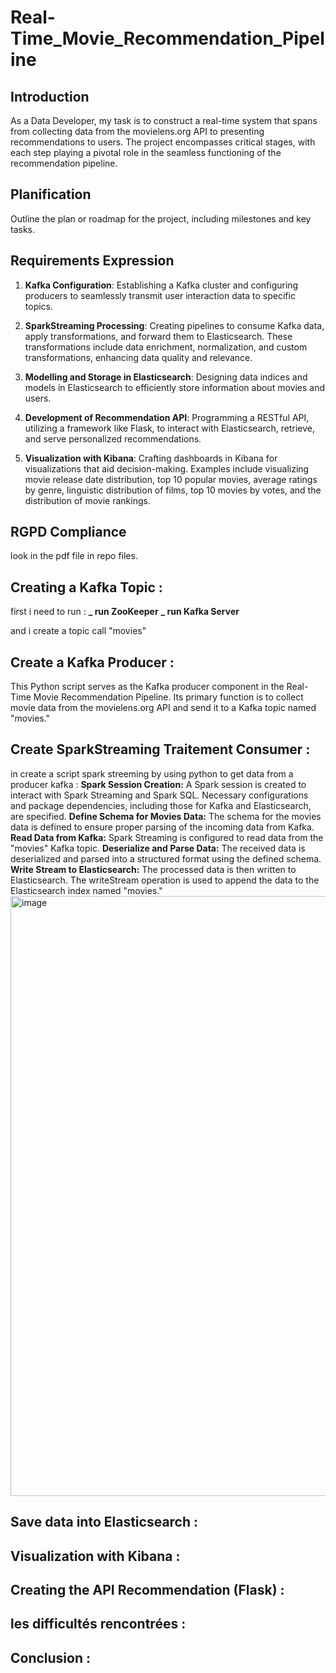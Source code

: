 # Real-Time_Movie_Recommendation_Pipeline

## Introduction
As a Data Developer, my task is to construct a real-time system that spans from collecting data from the movielens.org API to presenting recommendations to users. The project encompasses critical stages, with each step playing a pivotal role in the seamless functioning of the recommendation pipeline.

## Planification
Outline the plan or roadmap for the project, including milestones and key tasks.

## Requirements Expression
1. **Kafka Configuration**:
Establishing a Kafka cluster and configuring producers to seamlessly transmit user interaction data to specific topics.

2. **SparkStreaming Processing**:
Creating pipelines to consume Kafka data, apply transformations, and forward them to Elasticsearch. These transformations include data enrichment, normalization, and custom transformations, enhancing data quality and relevance.

3. **Modelling and Storage in Elasticsearch**:
Designing data indices and models in Elasticsearch to efficiently store information about movies and users.

4. **Development of Recommendation API**:
Programming a RESTful API, utilizing a framework like Flask, to interact with Elasticsearch, retrieve, and serve personalized recommendations.

5. **Visualization with Kibana**:
Crafting dashboards in Kibana for visualizations that aid decision-making. Examples include visualizing movie release date distribution, top 10 popular movies, average ratings by genre, linguistic distribution of films, top 10 movies by votes, and the distribution of movie rankings.

## RGPD Compliance
look in the pdf file in repo files.

## Creating a Kafka Topic :
first i need to run : 
**_ run  ZooKeeper**
**_ run Kafka Server**

and i create a topic call "movies"

## Create a Kafka Producer :
This Python script serves as the Kafka producer component in the Real-Time Movie Recommendation Pipeline. Its primary function is to collect movie data from the movielens.org API and send it to a Kafka topic named "movies."

## Create SparkStreaming Traitement Consumer :
in create a script spark streeming by using python to get data from a producer kafka :
**Spark Session Creation:**
A Spark session is created to interact with Spark Streaming and Spark SQL. Necessary configurations and package dependencies, including those for Kafka and Elasticsearch, are specified.
**Define Schema for Movies Data:**
The schema for the movies data is defined to ensure proper parsing of the incoming data from Kafka.
**Read Data from Kafka:**
Spark Streaming is configured to read data from the "movies" Kafka topic.
**Deserialize and Parse Data:**
The received data is deserialized and parsed into a structured format using the defined schema.
**Write Stream to Elasticsearch:**
The processed data is then written to Elasticsearch. The writeStream operation is used to append the data to the Elasticsearch index named "movies."
<img width="960" alt="image" src="https://github.com/aminelfaquiri/Real-Time_Movie_Recommendation_Pipeline/assets/81482544/5abc0b19-98c4-4149-8307-39bd12080297">

## Save data into Elasticsearch :

## Visualization with Kibana :

## Creating the API Recommendation (Flask) :

## les difficultés rencontrées :

## Conclusion :


